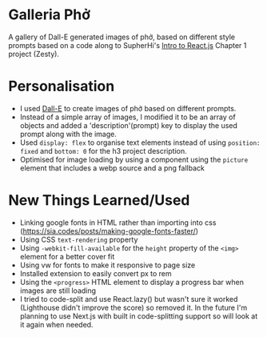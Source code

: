 # Galleria Phở

A gallery of Dall-E generated images of phở, based on different style prompts based on a code along to SupherHi's [Intro to React.js](https://www.superhi.com/courses/intro-to-react-javascript) Chapter 1 project (Zesty).

# Personalisation

- I used [Dall-E](https://openai.com/product/dall-e-2) to create images of phở based on different prompts.
- Instead of a simple array of images, I modified it to be an array of objects and added a 'description'(prompt) key to display the used prompt along with the image.
- Used `display: flex` to organise text elements instead of using `position: fixed` and `bottom: 0` for the h3 project description.
- Optimised for image loading by using a component using the `picture` element that includes a webp source and a png fallback

# New Things Learned/Used

- Linking google fonts in HTML rather than importing into css (https://sia.codes/posts/making-google-fonts-faster/)
- Using CSS `text-rendering` property
- Using `-webkit-fill-available` for the `height` property of the `<img>` element for a better cover fit
- Using vw for fonts to make it responsive to page size
- Installed extension to easily convert px to rem
- Using the `<progress>` HTML element to display a progress bar when images are still loading
- I tried to code-split and use React.lazy() but wasn't sure it worked (Lighthouse didn't improve the score) so removed it. In the future I'm planning to use Next.js with built in code-splitting support so will look at it again when needed.
